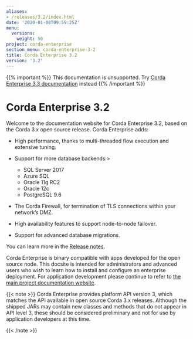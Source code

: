 ```yaml
---
aliases:
- /releases/3.2/index.html
date: '2020-01-08T09:59:25Z'
menu:
  versions:
    weight: 50
project: corda-enterprise
section_menu: corda-enterprise-3-2
title: Corda Enterprise 3.2
version: '3.2'
---
```

{{% important %}}
This documentation is unsupported.
Try [Corda Enterprise 3.3 documentation](/docs/corda-enterprise/3.3/_index.md) instead
{{% /important %}}


# Corda Enterprise 3.2

Welcome to the documentation website for Corda Enterprise 3.2, based on the Corda 3.x open source release. Corda Enterprise adds:


* High performance, thanks to multi-threaded flow execution and extensive tuning.
* Support for more database backends:>

    * SQL Server 2017
    * Azure SQL
    * Oracle 11g RC2
    * Oracle 12c
    * PostgreSQL 9.6



* The Corda Firewall, for termination of TLS connections within your network’s DMZ.
* High availability features to support node-to-node failover.
* Support for advanced database migrations.

You can learn more in the [Release notes](release-notes.md).

Corda Enterprise is binary compatible with apps developed for the open source node. This docsite is intended for
administrators and advanced users who wish to learn how to install and configure an enterprise deployment. For
application development please continue to refer to [the main project documentation website](https://docs.corda.net/).

{{< note >}}
Corda Enterprise provides platform API version 3, which matches the API available in open source Corda 3.x releases.
Although the shipped JARs may contain new classes and methods that do not appear in API level 3, these should be considered
preliminary and not for use by application developers at this time.

{{< /note >}}
